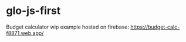 # glo-js-first
Budget calculator
wip example hosted on firebase: https://budget-calc-f8871.web.app/
